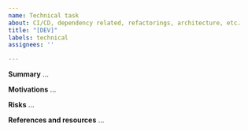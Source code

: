 ```yaml
---
name: Technical task
about: CI/CD, dependency related, refactorings, architecture, etc.
title: "[DEV]"
labels: technical
assignees: ''

---
```


**Summary**
...

**Motivations**
...

**Risks**
...

**References and resources**
...
